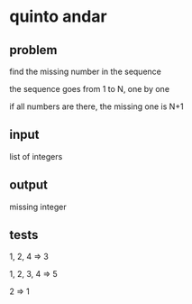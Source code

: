 # quinto andar

## problem

find the missing number in the sequence

the sequence goes from 1 to N, one by one

if all numbers are there, the missing one is N+1

## input

list of integers

## output

missing integer

## tests

1, 2, 4 => 3

1, 2, 3, 4 => 5

2 => 1
